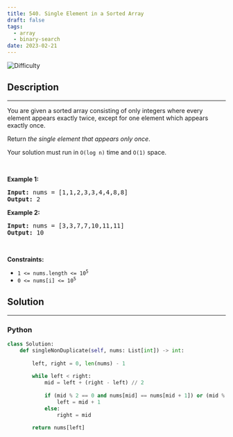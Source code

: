 ```yaml
---
title: 540. Single Element in a Sorted Array
draft: false
tags: 
  - array
  - binary-search
date: 2023-02-21
---
```


![Difficulty](https://img.shields.io/badge/Difficulty-Medium-blue.svg)

## Description

---
<p>You are given a sorted array consisting of only integers where every element appears exactly twice, except for one element which appears exactly once.</p>

<p>Return <em>the single element that appears only once</em>.</p>

<p>Your solution must run in <code>O(log n)</code> time and <code>O(1)</code> space.</p>

<p>&nbsp;</p>
<p><strong class="example">Example 1:</strong></p>
<pre><strong>Input:</strong> nums = [1,1,2,3,3,4,4,8,8]
<strong>Output:</strong> 2
</pre><p><strong class="example">Example 2:</strong></p>
<pre><strong>Input:</strong> nums = [3,3,7,7,10,11,11]
<strong>Output:</strong> 10
</pre>
<p>&nbsp;</p>
<p><strong>Constraints:</strong></p>

<ul>
	<li><code>1 &lt;= nums.length &lt;= 10<sup>5</sup></code></li>
	<li><code>0 &lt;= nums[i] &lt;= 10<sup>5</sup></code></li>
</ul>


## Solution

---
### Python
``` py title='single-element-in-a-sorted-array'
class Solution:
    def singleNonDuplicate(self, nums: List[int]) -> int:
        
        left, right = 0, len(nums) - 1
        
        while left < right:
            mid = left + (right - left) // 2
            
            if (mid % 2 == 0 and nums[mid] == nums[mid + 1]) or (mid % 2 == 1 and nums[mid] == nums[mid - 1]):
                left = mid + 1
            else:
                right = mid
        
        return nums[left]

```

